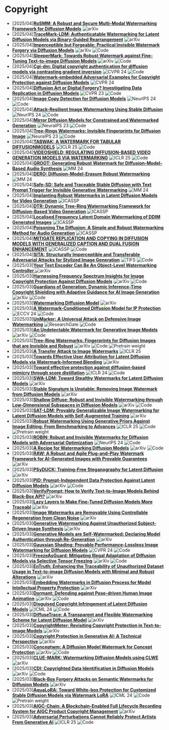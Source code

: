 # Copyright
- [2025/04]**[RoSMM: A Robust and Secure Multi-Modal Watermarking Framework for Diffusion Models](https://arxiv.org/abs/2504.02640)** ![arXiv](https://img.shields.io/badge/arXiv-blue)
- [2025/04]**[TraceMark-LDM: Authenticatable Watermarking for Latent Diffusion Models via Binary-Guided Rearrangement](https://arxiv.org/abs/2503.23332)** ![arXiv](https://img.shields.io/badge/arXiv-blue)
- [2025/04]**[Imperceptible but Forgeable: Practical Invisible Watermark Forgery via Diffusion Models](https://arxiv.org/abs/2503.22330)** ![arXiv](https://img.shields.io/badge/arXiv-blue) ![Code](https://img.shields.io/badge/Code-violet) 
- [2025/04]**[SleeperMark: Towards Robust Watermark against Fine-Tuning Text-to-image Diffusion Models](https://arxiv.org/abs/2412.04852)** ![arXiv](https://img.shields.io/badge/arXiv-blue) ![Code](https://img.shields.io/badge/Code-violet)
- [2025/04]**[Cgi-dm: Digital copyright authentication for diffusion models via contrasting gradient inversion](https://www.computer.org/csdl/proceedings-article/cvpr/2024/530000k812/20hMl4dBTEc)** ![CVPR 24](https://img.shields.io/badge/CVPR%2024-blue) ![Code](https://img.shields.io/badge/Code-violet)
- [2025/04]**[Watermark-embedded Adversarial Examples for Copyright Protection against Diffusion Models](https://openaccess.thecvf.com/content/CVPR2024/html/Zhu_Watermark-embedded_Adversarial_Examples_for_Copyright_Protection_against_Diffusion_Models_CVPR_2024_paper.html)** ![CVPR 24](https://img.shields.io/badge/CVPR%2024-blue)
- [2025/04]**[Diffusion Art or Digital Forgery? Investigating Data Replication in Diffusion Models](https://openaccess.thecvf.com/content/CVPR2023/html/Somepalli_Diffusion_Art_or_Digital_Forgery_Investigating_Data_Replication_in_Diffusion_CVPR_2023_paper.html)** ![CVPR 23](https://img.shields.io/badge/CVPR%2023-blue) ![Code](https://img.shields.io/badge/Code-violet)
- [2025/04]**[Image Copy Detection for Diffusion Models](https://proceedings.neurips.cc/paper_files/paper/2024/hash/1a000ee0f122d0bbd3edb9bf55170ea3-Abstract-Conference.html)** ![NeurlPS 24](https://img.shields.io/badge/NeuraIPS%2024-blue) ![Code](https://img.shields.io/badge/Code-violet)
- [2025/04]**[Attack-Resilient Image Watermarking Using Stable Diffusion](https://proceedings.neurips.cc/paper_files/paper/2024/hash/43d33182360378d5c8e69dd706c24f2f-Abstract-Conference.html)** ![NeurlPS 24](https://img.shields.io/badge/NeuraIPS%2024-blue) ![Code](https://img.shields.io/badge/Code-violet)
- [2025/04]**[Mirror Diffusion Models for Constrained and Watermarked Generation](https://proceedings.neurips.cc/paper_files/paper/2023/hash/85f5c7372625d1e0df0e3996f85062d6-Abstract-Conference.html)** ![NeuraIPS 23](https://img.shields.io/badge/NeuraIPS%2023-blue) ![Code](https://img.shields.io/badge/Code-violet)
- [2025/04]**[Tree-Rings Watermarks: Invisible Fingerprints for Diffusion Image](https://proceedings.neurips.cc/paper_files/paper/2023/hash/b54d1757c190ba20dbc4f9e4a2f54149-Abstract-Conference.html)** ![NeuraIPS 23](https://img.shields.io/badge/NeuraIPS%2023-blue) ![Code](https://img.shields.io/badge/Code-violet)
- [2025/04]**[TABWAK: A WATERMARK FOR TABULAR DIFFUSIONMODELS](https://openreview.net/forum?id=71pur4y8gs)** ![ICLR 25](https://img.shields.io/badge/ICLR%2025-blue) ![Code](https://img.shields.io/badge/Code-violet)
- [2025/04]**[VIDEOSHIELD: REGULATING DIFFUSION-BASED VIDEO GENERATION MODELS VIA WATERMARKING](https://arxiv.org/abs/2501.14195)** ![ICLR 25](https://img.shields.io/badge/ICLR%2025-blue) ![Code](https://img.shields.io/badge/Code-violet)
- [2025/04]**[GROOT: Generating Robust Watermark for Diffusion-Model-Based Audio Synthesis](https://dl.acm.org/doi/abs/10.1145/3664647.3680596)** ![MM 24](https://img.shields.io/badge/MM%2024-blue)
- [2025/04]**[DERO: Diffusion-Model-Erasure Robust Watermarking](https://dl.acm.org/doi/abs/10.1145/3664647.3681220)** ![MM 24](https://img.shields.io/badge/MM%2024-blue)
- [2025/04]**[Safe-SD: Safe and Traceable Stable Diffusion with Text Prompt Trigger for Invisible Generative Watermarking](https://dl.acm.org/doi/abs/10.1145/3664647.3681418)** ![MM 24](https://img.shields.io/badge/MM%2024-blue)
- [2025/04]**[Implanting Robust Watermarks in Latent Diffusion Models for Video Generation](https://ieeexplore.ieee.org/abstract/document/10888991)** ![ICASSP](https://img.shields.io/badge/ICASSP-blue)
- [2025/04]**[DTR: Dynamic Tree-Ring Watermarking Framework for Diffusion-Based Video Generation](https://ieeexplore.ieee.org/abstract/document/10888152)** ![ICASSP](https://img.shields.io/badge/ICASSP-blue)
- [2025/04]**[Localised Frequency Latent Domain Watermarking of DDIM Generated Images](https://ieeexplore.ieee.org/abstract/document/10890047)** ![ICASSP](https://img.shields.io/badge/ICASSP-blue)
- [2025/04]**[Poisoning The Diffusion: A Simple and Robust Watermarking Method for Audio Generation](https://ieeexplore.ieee.org/abstract/document/10889187)** ![ICASSP](https://img.shields.io/badge/ICASSP-blue)
- [2025/04]**[MITIGATE REPLICATION AND COPYING IN DIFFUSION MODELS WITH GENERALIZED CAPTION AND DUAL FUSION ENHANCEMENT](https://ieeexplore.ieee.org/abstract/document/10446820)** ![ICASSP](https://img.shields.io/badge/ICASSP-blue) ![Code](https://img.shields.io/badge/Code-violet)
- [2025/04]**[SITA: Structurally Imperceptible and Transferable Adversarial Attacks for Stylized Image Generation](https://ieeexplore.ieee.org/abstract/document/10943240)** ![TIFS](https://img.shields.io/badge/TIFS-blue) ![Code](https://img.shields.io/badge/Code-violet)
- [2025/03]**[Your Text Encoder Can Be An Object-Level Watermarking Controller
](https://arxiv.org/abs/2503.11945)** ![arXiv](https://img.shields.io/badge/arXiv-blue)
- [2025/03]**[Harnessing Frequency Spectrum Insights for Image Copyright Protection Against Diffusion Models](https://arxiv.org/abs/2503.11071)** ![arXiv](https://img.shields.io/badge/arXiv-blue) ![Code](https://img.shields.io/badge/Code-violet)
- [2025/03]**[Guardians of Generation: Dynamic Inference-Time Copyright Shielding with Adaptive Guidance for AI Image Generation
](https://arxiv.org/abs/2503.16171)** ![arXiv](https://img.shields.io/badge/arXiv-blue)  ![Code](https://img.shields.io/badge/Code-violet)
- [2025/03]**[Watermarking Diffusion Model](https://arxiv.org/abs/2305.12502)** ![arXiv](https://img.shields.io/badge/arXiv-blue)
- [2025/03]**[A Watermark-Conditioned Diffusion Model for IP Protection](https://link.springer.com/chapter/10.1007/978-3-031-72890-7_7)** ![ECCV 24](https://img.shields.io/badge/ECCV%2024-blue) ![Code](https://img.shields.io/badge/Code-violet)
- [2025/03]**[UnMarker: A Universal Attack on Defensive Image Watermarking](https://www.researchgate.net/profile/Andre-Kassis/publication/387126583_UnMarker_A_Universal_Attack_on_Defensive_Image_Watermarking/links/67613ac5e9b25e24af5c872b/UnMarker-A-Universal-Attack-on-Defensive-Image-Watermarking.pdf)** ![ResearchGate](https://img.shields.io/badge/ResearchGate-blue) ![Code](https://img.shields.io/badge/Code-violet)
- [2025/03]**[An Undetectable Watermark for Generative Image Models](https://arxiv.org/abs/2410.07369)** ![arXiv](https://img.shields.io/badge/arXiv-blue) ![Code](https://img.shields.io/badge/Code-violet)
- [2025/03]**[Tree-Ring Watermarks: Fingerprints for Diffusion Images that are Invisible and Robust](https://arxiv.org/abs/2305.20030)** ![arXiv](https://img.shields.io/badge/arXiv-blue) ![Code](https://img.shields.io/badge/Code-violet) ![Pretrain weight](https://img.shields.io/badge/Pretrain%20weight-important)
- [2025/03]**[A Transfer Attack to Image Watermarks](https://arxiv.org/abs/2403.15365)** ![ICLR 25](https://img.shields.io/badge/ICLR%2025-blue)
- [2025/03]**[Towards Effective User Attribution for Latent Diffusion Models via Watermark-Informed Blending](https://arxiv.org/abs/2409.10958)** ![arXiv](https://img.shields.io/badge/arXiv-blue)
- [2025/03]**[Toward effective protection against diffusion-based mimicry through score distillation](https://openreview.net/forum?id=NzxCMe88HX)** ![ICLR 24](https://img.shields.io/badge/ICLR%2024-blue) ![Code](https://img.shields.io/badge/Code-violet)
- [2025/03]**[SWA-LDM: Toward Stealthy Watermarks for Latent Diffusion Models](https://arxiv.org/abs/2502.10495)** ![arXiv](https://img.shields.io/badge/arXiv-blue)
- [2025/03]**[Stable Signature is Unstable: Removing Image Watermark from Diffusion Models](https://arxiv.org/abs/2405.07145)** ![arXiv](https://img.shields.io/badge/arXiv-blue)
- [2025/03]**[Shallow Diffuse: Robust and Invisible Watermarking through Low-Dimensional Subspaces in Diffusion Models](https://arxiv.org/abs/2410.21088)** ![arXiv](https://img.shields.io/badge/arXiv-blue) ![Code](https://img.shields.io/badge/Code-violet)
- [2025/03]**[SAT-LDM: Provably Generalizable Image Watermarking for Latent Diffusion Models with Self-Augmented Training](https://arxiv.org/abs/2501.00463)** ![arXiv](https://img.shields.io/badge/arXiv-blue)
- [2025/03]**[Robust Watermarking Using Generative Priors Against Image Editing: From Benchmarking to Advances](https://arxiv.org/abs/2410.18775)** ![ICLR 25](https://img.shields.io/badge/ICLR%2025-blue) ![Code](https://img.shields.io/badge/Code-violet) ![Pretrain weight](https://img.shields.io/badge/Pretrain%20weight-important)
- [2025/03]**[ROBIN: Robust and Invisible Watermarks for Diffusion Models with Adversarial Optimization](https://proceedings.neurips.cc/paper_files/paper/2024/hash/073c8584ef86bee26fe9d639ec648e28-Abstract-Conference.html)** ![NeurlPS 24](https://img.shields.io/badge/NeuraIPS%2024-blue) ![Code](https://img.shields.io/badge/Code-violet)
- [2025/03]**[A Recipe for Watermarking Diffusion Models](https://arxiv.org/abs/2303.10137)** ![arXiv](https://img.shields.io/badge/arXiv-blue) ![Code](https://img.shields.io/badge/Code-violet)
- [2025/03]**[RAW: A Robust and Agile Plug-and-Play Watermark Framework for AI-Generated Images with Provable Guarantees](https://arxiv.org/abs/2403.18774)** ![arXiv](https://img.shields.io/badge/arXiv-blue)
- [2025/03]**[PSyDUCK: Training-Free Steganography for Latent Diffusion](https://arxiv.org/abs/2501.19172)** ![arXiv](https://img.shields.io/badge/arXiv-blue)
- [2025/03]**[PID: Prompt-Independent Data Protection Against Latent Diffusion Models](https://arxiv.org/abs/2406.15305)** ![arXiv](https://img.shields.io/badge/arXiv-blue) ![Code](https://img.shields.io/badge/Code-violet)
- [2025/03]**[VerifyPrompt: How to Verify Text-to-Image Models Behind Black-Box API?](https://arxiv.org/abs/2410.22725)** ![arXiv](https://img.shields.io/badge/arXiv-blue)
- [2025/03]**[Lazy Layers to Make Fine-Tuned Diffusion Models More Traceabl](https://arxiv.org/abs/2405.00466)** ![arXiv](https://img.shields.io/badge/arXiv-blue)
- [2025/03]**[Image Watermarks are Removable Using Controllable Regeneration from Clean Noise](https://arxiv.org/abs/2410.05470)** ![arXiv](https://img.shields.io/badge/arXiv-blue)
- [2025/03]**[Generative Watermarking Against Unauthorized Subject-Driven Image Synthesis](https://arxiv.org/abs/2306.07754)** ![arXiv](https://img.shields.io/badge/arXiv-blue)
- [2025/03]**[Generative Models are Self-Watermarked: Declaring Model Authentication through Re-Generation](https://arxiv.org/abs/2402.16889)** ![arXiv](https://img.shields.io/badge/arXiv-blue)
- [2025/03]**[Gaussian Shading: Provable Performance-Lossless Image Watermarking for Diffusion Models](https://openaccess.thecvf.com/content/CVPR2024/html/Yang_Gaussian_Shading_Provable_Performance-Lossless_Image_Watermarking_for_Diffusion_Models_CVPR_2024_paper.html)** ![CVPR 24](https://img.shields.io/badge/CVPR%2024-blue) ![Code](https://img.shields.io/badge/Code-violet)
- [2025/03]**[FreezeAsGuard: Mitigating Illegal Adaptation of Diffusion Models via Selective Tensor Freezing](https://arxiv.org/abs/2405.17472)** ![arXiv](https://img.shields.io/badge/arXiv-blue) ![Code](https://img.shields.io/badge/Code-violet)
- [2025/03]**[EnTruth: Enhancing the Traceability of Unauthorized Dataset Usage in Text-to-image Diffusion Models with Minimal and Robust Alterations](https://arxiv.org/abs/2406.13933)** ![arXiv](https://img.shields.io/badge/arXiv-blue)
- [2025/03]**[Embedding Watermarks in Diffusion Process for Model Intellectual Property Protection](https://arxiv.org/abs/2410.22445)** ![arXiv](https://img.shields.io/badge/arXiv-blue)
- [2025/03]**[Dormant: Defending against Pose-driven Human Image Animation](https://arxiv.org/abs/2409.14424)** ![arXiv](https://img.shields.io/badge/arXiv-blue) ![Code](https://img.shields.io/badge/Code-violet)
- [2025/03]**[Disguised Copyright Infringement of Latent Diffusion Models](https://arxiv.org/abs/2404.06737)** ![ICML 24](https://img.shields.io/badge/ICML%2024-blue) ![Code](https://img.shields.io/badge/Code-violet)
- [2025/03]**[DiffuseTrace: A Transparent and Flexible Watermarking Scheme for Latent Diffusion Model](https://arxiv.org/abs/2405.02696)**  ![arXiv](https://img.shields.io/badge/arXiv-blue)
- [2025/03]**[CopyrightMeter: Revisiting Copyright Protection in Text-to-image Models](https://arxiv.org/abs/2411.13144)** ![arXiv](https://img.shields.io/badge/arXiv-blue)
- [2025/03]**[Copyright Protection in Generative AI: A Technical Perspective](https://arxiv.org/abs/2402.02333)** ![arXiv](https://img.shields.io/badge/arXiv-blue)
- [2025/03]**[Conceptwm: A Diffusion Model Watermark for Concept Protection](https://arxiv.org/abs/2411.11688)** ![arXiv](https://img.shields.io/badge/arXiv-blue) ![Code](https://img.shields.io/badge/Code-violet)
- [2025/03]**[CLUE-MARK: Watermarking Diffusion Models using CLWE](https://arxiv.org/abs/2411.11434)** ![arXiv](https://img.shields.io/badge/arXiv-blue)
- [2025/03]**[CDI: Copyrighted Data Identification in Diffusion Models](https://arxiv.org/abs/2411.12858)** ![arXiv](https://img.shields.io/badge/arXiv-blue) ![Code](https://img.shields.io/badge/Code-violet)
- [2025/03]**[Black-Box Forgery Attacks on Semantic Watermarks for Diffusion Models](https://arxiv.org/abs/2412.03283)** ![arXiv](https://img.shields.io/badge/arXiv-blue)
- [2025/03]**[AquaLoRA: Toward White-box Protection for Customized Stable Diffusion Models via Watermark LoRA](https://arxiv.org/abs/2405.11135)** ![ICML 24](https://img.shields.io/badge/ICML%2024-blue) ![Code](https://img.shields.io/badge/Code-violet) ![Pretrain weight](https://img.shields.io/badge/Pretrain%20weight-important)
- [2025/03]**[AIGC-Chain: A Blockchain-Enabled Full Lifecycle Recording System for AIGC Product Copyright Management](https://arxiv.org/abs/2406.14966)** ![arXiv](https://img.shields.io/badge/arXiv-blue)
- [2025/03]**[Adversarial Perturbations Cannot Reliably Protect Artists From Generative AI](https://arxiv.org/abs/2406.12027)** ![ICLR 25](https://img.shields.io/badge/ICLR%2025-blue) ![Code](https://img.shields.io/badge/Code-violet)
